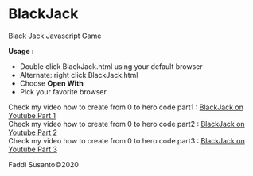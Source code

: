 # BlackJack

Black Jack Javascript Game

<b>Usage :</b>
<ul>
  <li>Double click BlackJack.html using your default browser</li>
  <li>Alternate: right click BlackJack.html</li>
  <li>Choose <b>Open With</b></li>
  <li>Pick your favorite browser</li>
</ul>

Check my video how to create from 0 to hero code part1 : <a href="https://youtu.be/5E5Nt-TJ_9g" target="_blank">BlackJack on Youtube Part 1</a> <br />
Check my video how to create from 0 to hero code part2 : <a href="https://youtu.be/zaNTZ18PAJs" target="_blank">BlackJack on Youtube Part 2</a> <br />
Check my video how to create from 0 to hero code part3 : <a href="https://youtu.be/eh_eNyPn4Yc" target="_blank">BlackJack on Youtube Part 3</a> <br />

Faddi Susanto&copy;2020

